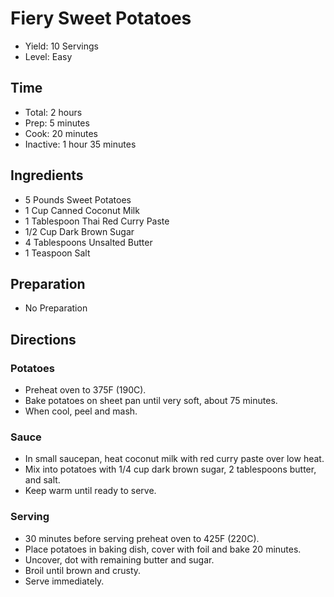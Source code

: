 # Fiery Sweet Potatoes

* Yield: 10 Servings
* Level: Easy

## Time

* Total: 2 hours
* Prep: 5 minutes
* Cook: 20 minutes
* Inactive: 1 hour 35 minutes

## Ingredients

* 5 Pounds Sweet Potatoes
* 1 Cup Canned Coconut Milk
* 1 Tablespoon Thai Red Curry Paste
* 1/2 Cup Dark Brown Sugar
* 4 Tablespoons Unsalted Butter
* 1 Teaspoon Salt

## Preparation

* No Preparation

## Directions

### Potatoes

* Preheat oven to 375F (190C).
* Bake potatoes on sheet pan until very soft, about 75 minutes.
* When cool, peel and mash.

### Sauce

* In small saucepan, heat coconut milk with red curry paste over low heat.
* Mix into potatoes with 1/4 cup dark brown sugar, 2 tablespoons butter, and salt.
* Keep warm until ready to serve.

### Serving

* 30 minutes before serving preheat oven to 425F (220C).
* Place potatoes in baking dish, cover with foil and bake 20 minutes.
* Uncover, dot with remaining butter and sugar.
* Broil until brown and crusty.
* Serve immediately.